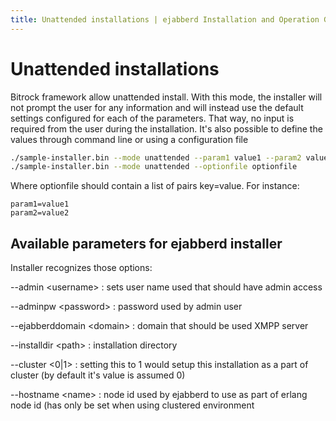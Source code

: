 ```yaml
---
title: Unattended installations | ejabberd Installation and Operation Guide
---
```


# Unattended installations

Bitrock framework allow unattended install. With this mode, the
installer will not prompt the user for any information and will
instead use the default settings configured for each of the
parameters. That way, no input is required from the user during the
installation. It's also possible to define the values through command
line or using a configuration file

```sh
./sample-installer.bin --mode unattended --param1 value1 --param2 value2 ....
./sample-installer.bin --mode unattended --optionfile optionfile
```

Where optionfile should contain a list of pairs key=value. For instance:

```
param1=value1
param2=value2
```

## Available parameters for ejabberd installer

Installer recognizes those options:

--admin \<username\>
:  sets user name used that should have admin access

--adminpw \<password\>
:  password used by admin user

--ejabberddomain \<domain\>
:  domain that should be used XMPP server

--installdir \<path\>
:  installation directory

--cluster \<0|1\>
:  setting this to 1 would setup this installation as a part of
   cluster (by default it's value is assumed 0)

--hostname \<name\>
:  node id used by ejabberd to use as part of erlang node id (has
   only be set when using clustered environment
